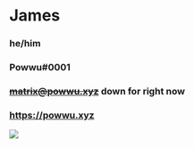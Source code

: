 # James
### he/him
### Powwu#0001
### ~~matrix@powwu.xyz~~ **down for right now**
### https://powwu.xyz

[![](https://github-readme-stats.vercel.app/api?username=powwu)](https://github.com/anuraghazra/github-readme-stats)
